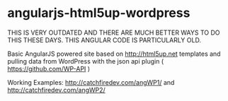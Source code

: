 angularjs-html5up-wordpress
===========================

THIS IS VERY OUTDATED AND THERE ARE MUCH BETTER WAYS TO DO THIS THESE DAYS. THIS ANGULAR CODE IS PARTICULARLY OLD.

Basic AngularJS powered site based on http://html5up.net templates and pulling data from WordPress with the json api plugin ( https://github.com/WP-API )

Working Examples: http://catchfiredev.com/angWP1/ and http://catchfiredev.com/angWP2/

